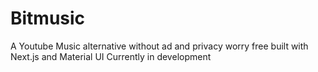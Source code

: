 # Bitmusic
A Youtube Music alternative without ad and privacy worry free built with Next.js and Material UI
Currently in development
